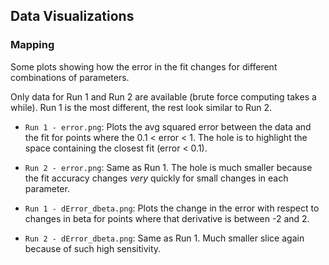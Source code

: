 ## Data Visualizations

### Mapping

Some plots showing how the error in the fit changes for different combinations of parameters.

Only data for Run 1 and Run 2 are available (brute force computing takes a while). Run 1 is the most different, the rest look similar to Run 2.

* `Run 1 - error.png`: Plots the avg squared error between the data and the fit for points where the 0.1 < error < 1. The hole is to highlight the space containing the closest fit (error < 0.1).

* `Run 2 - error.png`: Same as Run 1. The hole is much smaller because the fit accuracy changes *very* quickly for small changes in each parameter.

* `Run 1 - dError_dbeta.png`: Plots the change in the error with respect to changes in beta for points where that derivative is between -2 and 2.

* `Run 2 - dError_dbeta.png`: Same as Run 1. Much smaller slice again because of such high sensitivity.